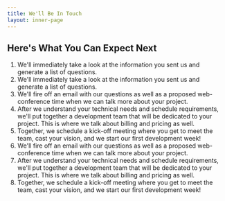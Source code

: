 ```yaml
---
title: We'll Be In Touch
layout: inner-page
---
```

## Here's What You Can Expect Next

1. We'll immediately take a look at the information you sent us and generate a list of questions.
1. We'll immediately take a look at the information you sent us and generate a list of questions.
1. We'll fire off an email with our questions as well as a proposed web-conference time when we can talk more about your project.
1. After we understand your technical needs and schedule requirements, we'll put together a development team that will be dedicated to your project. This is where we talk about billing and pricing as well.
1. Together, we schedule a kick-off meeting where you get to meet the team, cast your vision, and we start our first development week!
1. We'll fire off an email with our questions as well as a proposed web-conference time when we can talk more about your project.
1. After we understand your technical needs and schedule requirements, we'll put together a development team that will be dedicated to your project. This is where we talk about billing and pricing as well.
1. Together, we schedule a kick-off meeting where you get to meet the team, cast your vision, and we start our first development week!
